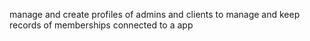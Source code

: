 manage and create profiles of admins and clients to manage and keep records of memberships connected to a app
